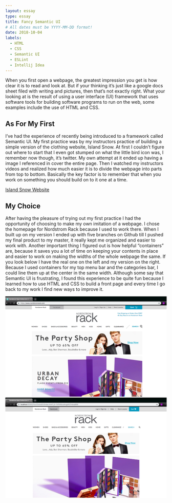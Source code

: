 ```yaml
---
layout: essay
type: essay
title: Fancy Semantic UI
# All dates must be YYYY-MM-DD format!
date: 2018-10-04
labels:
  - HTML
  - CSS
  - Semantic UI
  - ESLint
  - Intellij Idea
---
```


When you first open a webpage, the greatest impression you get is how clear it is to read and look at. But if your thinking it’s just like a google docs sheet filed with writing and pictures, then that’s not exactly right. What your looking at is the result of using a user interface (UI) framework that uses software tools for building software programs to run on the web, some examples include the use of HTML and CSS.

## As For My First

I’ve had the experience of recently being introduced to a framework called Semantic UI. My first practice was by my instructors practice of building a simple version of the clothing website, Island Snow. At first I couldn’t figure out where to start that I even got stumped on what the little bird icon was, I remember now though, it’s twitter. My own attempt at it ended up having a image I referenced in cover the entire page. Then I watched my instructors videos and realized how much easier it is to divide the webpage into parts from top to bottom. Basically the key factor is to remember that when you work on something you should build on to it one at a time.


<a href="https://islandsnow.com/">Island Snow Website</a>

## My Choice

After having the pleasure of trying out my first practice I had the opportunity of choosing to make my own imitation of a webpage. I chose the homepage for Nordstrom Rack because I used to work there. When I built up on my version I ended up with five branches on Github till I pushed my final product to my master, it really kept me organized and easier to work with. Another important thing I figured out is how helpful “containers” are, because it saves you a lot of time on keeping your contents in place and easier to work on making the widths of the whole webpage the same. If you look below I have the real one on the left and my version on the right. Because I used containers for my top menu bar and the categories bar, I could line them up at the center in the same width. Although some say that Semantic UI is frustrating, I found this experience to be quite fun because I learned how to use HTML and CSS to build a front page and every time I go back to my work I find new ways to improve it.

<center>
  <div class="ui medium images">
    <img class="ui floated rounded image" src="../images/NRs.png">
    <img class="ui floated rounded image" src="../images/mine.png">
  </div>
</center>


